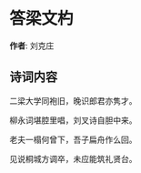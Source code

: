 # 答梁文杓

**作者**: 刘克庄

## 诗词内容

二梁大学同袍旧，晚识郎君亦隽才。

柳永词堪腔里唱，刘叉诗自胆中来。

老夫一榻何曾下，吾子扁舟作么回。

见说桐城方调卒，未应能筑礼贤台。

